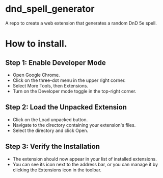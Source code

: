 # dnd_spell_generator
A repo to create a web extension that generates a random DnD 5e spell.

# How to install.
## Step 1: Enable Developer Mode
- Open Google Chrome.
- Click on the three-dot menu in the upper right corner.
- Select More Tools, then Extensions.
- Turn on the Developer mode toggle in the top-right corner.

## Step 2: Load the Unpacked Extension
- Click on the Load unpacked button.
- Navigate to the directory containing your extension's files.
- Select the directory and click Open.

## Step 3: Verify the Installation
- The extension should now appear in your list of installed extensions.
- You can see its icon next to the address bar, or you can manage it by clicking the Extensions icon in the toolbar.
